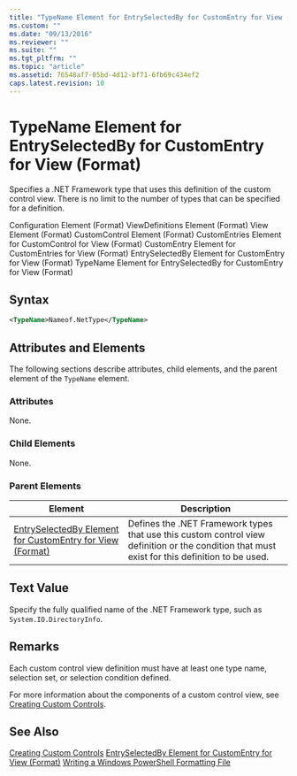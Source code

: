 ```yaml
---
title: "TypeName Element for EntrySelectedBy for CustomEntry for View (Format) | Microsoft Docs"
ms.custom: ""
ms.date: "09/13/2016"
ms.reviewer: ""
ms.suite: ""
ms.tgt_pltfrm: ""
ms.topic: "article"
ms.assetid: 76548af7-05bd-4d12-bf71-6fb69c434ef2
caps.latest.revision: 10
---
```

# TypeName Element for EntrySelectedBy for CustomEntry for View (Format)
Specifies a .NET Framework type that uses this definition of the custom control view. There is no limit to the number of types that can be specified for a definition.

 Configuration Element (Format)
ViewDefinitions Element (Format)
View Element (Format)
CustomControl Element (Format)
CustomEntries Element for CustomControl for View (Format)
CustomEntry Element for CustomEntries for View (Format)
EntrySelectedBy Element for CustomEntry for View (Format)
TypeName Element for EntrySelectedBy for CustomEntry for View (Format)

## Syntax

```xml
<TypeName>Nameof.NetType</TypeName>
```

## Attributes and Elements
 The following sections describe attributes, child elements, and the parent element of the `TypeName` element.

### Attributes
 None.

### Child Elements
 None.

### Parent Elements

|Element|Description|
|-------------|-----------------|
|[EntrySelectedBy Element for CustomEntry for View (Format)](./entryselectedby-element-for-customentry-for-customcontrol-for-view-format.md)|Defines the .NET Framework types that use this custom control view definition or the condition that must exist for this definition to be used.|

## Text Value
 Specify the fully qualified name of the .NET Framework type, such as `System.IO.DirectoryInfo`.

## Remarks
 Each custom control view definition must have at least one type name, selection set, or selection condition defined.

 For more information about the components of a custom control view, see [Creating Custom Controls](./creating-custom-controls.md).

## See Also
 [Creating Custom Controls](./creating-custom-controls.md)
 [EntrySelectedBy Element for CustomEntry for View (Format)](./entryselectedby-element-for-customentry-for-customcontrol-for-view-format.md)
 [Writing a Windows PowerShell Formatting File](./writing-a-windows-powershell-formatting-file.md)
